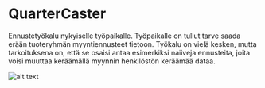 # QuarterCaster
Ennustetyökalu nykyiselle työpaikalle. Työpaikalle on tullut tarve saada erään tuoteryhmän myyntiennusteet tietoon. Työkalu on vielä kesken, mutta tarkoituksena on, että se osaisi antaa esimerkiksi naiiveja ennusteita, joita voisi muuttaa keräämällä myynnin henkilöstön keräämää dataa.

![alt text](https://i.imgur.com/S6HaVa4.png)
